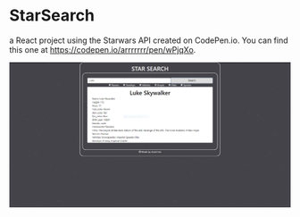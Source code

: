 # StarSearch

a React project using the Starwars API created on CodePen.io. You can find this one at https://codepen.io/arrrrrrr/pen/wPjqXo.

![alt text](https://raw.githubusercontent.com/ArashDai/StarSearch/master/star.PNG "website image")
